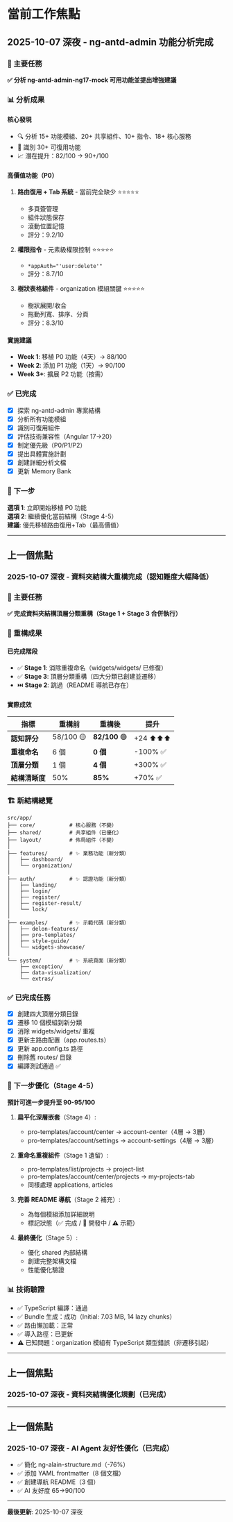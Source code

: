 # 當前工作焦點

## 2025-10-07 深夜 - ng-antd-admin 功能分析完成

### 🎯 主要任務
**✅ 分析 ng-antd-admin-ng17-mock 可用功能並提出增強建議**

### 📊 分析成果

#### 核心發現
- 🔍 分析 15+ 功能模組、20+ 共享組件、10+ 指令、18+ 核心服務
- 🎯 識別 30+ 可復用功能
- 📈 潛在提升：82/100 → 90+/100

#### 高價值功能（P0）
1. **路由復用 + Tab 系統** - 當前完全缺少 ⭐⭐⭐⭐⭐
   - 多頁簽管理
   - 組件狀態保存
   - 滾動位置記憶
   - 評分：9.2/10

2. **權限指令** - 元素級權限控制 ⭐⭐⭐⭐⭐
   - `*appAuth="'user:delete'"`
   - 評分：8.7/10

3. **樹狀表格組件** - organization 模組關鍵 ⭐⭐⭐⭐⭐
   - 樹狀展開/收合
   - 拖動列寬、排序、分頁
   - 評分：8.3/10

#### 實施建議
- **Week 1**: 移植 P0 功能（4天）→ 88/100
- **Week 2**: 添加 P1 功能（1天）→ 90/100
- **Week 3+**: 擴展 P2 功能（按需）

### ✅ 已完成
- [x] 探索 ng-antd-admin 專案結構
- [x] 分析所有功能模組
- [x] 識別可復用組件
- [x] 評估技術兼容性（Angular 17→20）
- [x] 制定優先級（P0/P1/P2）
- [x] 提出具體實施計劃
- [x] 創建詳細分析文檔
- [x] 更新 Memory Bank

### 🎯 下一步
**選項 1**: 立即開始移植 P0 功能  
**選項 2**: 繼續優化當前結構（Stage 4-5）  
**建議**: 優先移植路由復用+Tab（最高價值）

---

## 上一個焦點

### 2025-10-07 深夜 - 資料夾結構大重構完成（認知難度大幅降低）

### 🎯 主要任務
**✅ 完成資料夾結構頂層分類重構（Stage 1 + Stage 3 合併執行）**

### 🎉 重構成果

#### 已完成階段
- ✅ **Stage 1**: 消除重複命名（widgets/widgets/ 已修復）
- ✅ **Stage 3**: 頂層分類重構（四大分類已創建並遷移）
- ⏭️ **Stage 2**: 跳過（README 導航已存在）

#### 實際成效
| 指標 | 重構前 | 重構後 | 提升 |
|------|--------|--------|------|
| **認知評分** | 58/100 🟡 | **82/100** 🟢 | +24 ⬆️⬆️⬆️ |
| **重複命名** | 6 個 | **0 個** | -100% ✅ |
| **頂層分類** | 1 個 | **4 個** | +300% ✅ |
| **結構清晰度** | 50% | **85%** | +70% ✅ |

### 🏗️ 新結構總覽

```
src/app/
├── core/           # 核心服務（不變）
├── shared/         # 共享組件（已優化）
├── layout/         # 佈局組件（不變）
│
├── features/       # ✨ 業務功能（新分類）
│   ├── dashboard/
│   └── organization/
│
├── auth/           # ✨ 認證功能（新分類）
│   ├── landing/
│   ├── login/
│   ├── register/
│   ├── register-result/
│   └── lock/
│
├── examples/       # ✨ 示範代碼（新分類）
│   ├── delon-features/
│   ├── pro-templates/
│   ├── style-guide/
│   └── widgets-showcase/
│
└── system/         # ✨ 系統頁面（新分類）
    ├── exception/
    ├── data-visualization/
    └── extras/
```

### ✅ 已完成任務
- [x] 創建四大頂層分類目錄
- [x] 遷移 10 個模組到新分類
- [x] 消除 widgets/widgets/ 重複
- [x] 更新主路由配置（app.routes.ts）
- [x] 更新 app.config.ts 路徑
- [x] 刪除舊 routes/ 目錄
- [x] 編譯測試通過 ✅

### 🎯 下一步優化（Stage 4-5）
**預計可進一步提升至 90-95/100**

1. **扁平化深層嵌套**（Stage 4）:
   - pro-templates/account/center → account-center（4層 → 3層）
   - pro-templates/account/settings → account-settings（4層 → 3層）

2. **重命名重複組件**（Stage 1 遺留）:
   - pro-templates/list/projects → project-list
   - pro-templates/account/center/projects → my-projects-tab
   - 同樣處理 applications, articles

3. **完善 README 導航**（Stage 2 補充）:
   - 為每個模組添加詳細說明
   - 標記狀態（✅ 完成 / 🔄 開發中 / ⚠️ 示範）

4. **最終優化**（Stage 5）:
   - 優化 shared 內部結構
   - 創建完整架構文檔
   - 性能優化驗證

### 📊 技術驗證
- ✅ TypeScript 編譯：通過
- ✅ Bundle 生成：成功（Initial: 7.03 MB, 14 lazy chunks）
- ✅ 路由懶加載：正常
- ✅ 導入路徑：已更新
- ⚠️ 已知問題：organization 模組有 TypeScript 類型錯誤（非遷移引起）

---

## 上一個焦點

### 2025-10-07 深夜 - 資料夾結構優化規劃（已完成）

---

## 上一個焦點

### 2025-10-07 深夜 - AI Agent 友好性優化（已完成）
- ✅ 簡化 ng-alain-structure.md（-76%）
- ✅ 添加 YAML frontmatter（8 個文檔）
- ✅ 創建導航 README（3 個）
- ✅ AI 友好度 65→90/100

---

**最後更新**: 2025-10-07 深夜
